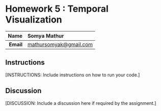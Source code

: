 Homework 5 : Temporal Visualization
==============================

| **Name**  | Somya Mathur  |
|----------:|:-------------|
| **Email** | mathursomyak@gmail.com |

## Instructions ##

[INSTRUCTIONS: Include instructions on how to run your code.]

## Discussion ##

[DISCUSSION: Include a discussion here if required by the assignment.]
